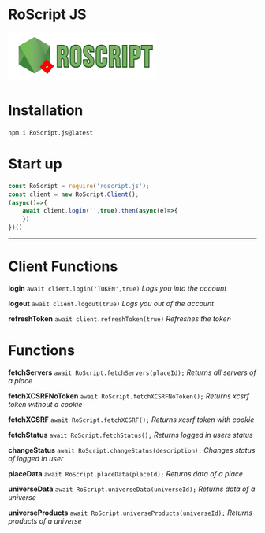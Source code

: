 # RoScript JS
![alt text](https://raw.githubusercontent.com/E-Witz/RoScript.js/main/Images/Untitled%20(3).png)
# Installation

`npm i RoScript.js@latest`

# Start up

```js
const RoScript = require('roscript.js');
const client = new RoScript.Client();
(async()=>{
    await client.login('',true).then(async(e)=>{
    })
})()
```
---

# Client Functions
**login**
`await client.login('TOKEN',true)`
_Logs you into the account_

**logout**
`await client.logout(true)`
_Logs you out of the account_

**refreshToken**
`await client.refreshToken(true)`
_Refreshes the token_

# Functions
**fetchServers**
`await RoScript.fetchServers(placeId);`
_Returns all servers of a place_

**fetchXCSRFNoToken**
`await RoScript.fetchXCSRFNoToken();`
_Returns xcsrf token without a cookie_

**fetchXCSRF**
`await RoScript.fetchXCSRF();`
_Returns xcsrf token with cookie_

**fetchStatus**
`await RoScript.fetchStatus();`
_Returns logged in users status_

**changeStatus**
`await RoScript.changeStatus(description);`
_Changes status of logged in user_

**placeData**
`await RoScript.placeData(placeId);`
_Returns data of a place_

**universeData**
`await RoScript.universeData(universeId);`
_Returns data of a universe_

**universeProducts**
`await RoScript.universeProducts(universeId);`
_Returns products of a universe_

